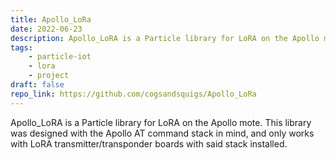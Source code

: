 ```yaml
---
title: Apollo_LoRa
date: 2022-06-23
description: Apollo_LoRA is a Particle library for LoRA on the Apollo mote.
tags:
    - particle-iot
    - lora
    - project
draft: false
repo_link: https://github.com/cogsandsquigs/Apollo_LoRa
---
```


Apollo_LoRA is a Particle library for LoRA on the Apollo mote. This library was designed with the Apollo AT command stack in mind, and only works with LoRA transmitter/transponder boards with said stack installed.
